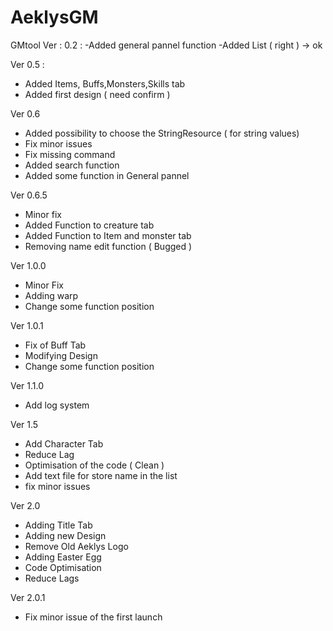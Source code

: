 # AeklysGM
GMtool
Ver : 0.2 :
-Added general pannel function
-Added List ( right ) -> ok

Ver 0.5 :
- Added Items, Buffs,Monsters,Skills tab 
- Added first design ( need confirm )

Ver 0.6 
- Added possibility to choose the StringResource ( for string values)
- Fix minor issues
- Fix missing command
- Added search function 
- Added some function in General pannel

Ver 0.6.5
- Minor fix
- Added Function to creature tab
- Added Function to Item and monster tab
- Removing name edit function ( Bugged )

Ver 1.0.0
- Minor Fix
- Adding warp
- Change some function position

Ver 1.0.1
- Fix of Buff Tab
- Modifying Design
- Change some function position

Ver 1.1.0
- Add log system

Ver 1.5
- Add Character Tab
- Reduce Lag
- Optimisation of the code ( Clean )
- Add text file for store name in the list
- fix minor issues

Ver 2.0
- Adding Title Tab
- Adding new Design
- Remove Old Aeklys Logo
- Adding Easter Egg
- Code Optimisation
- Reduce Lags

Ver 2.0.1
- Fix minor issue of the first launch
